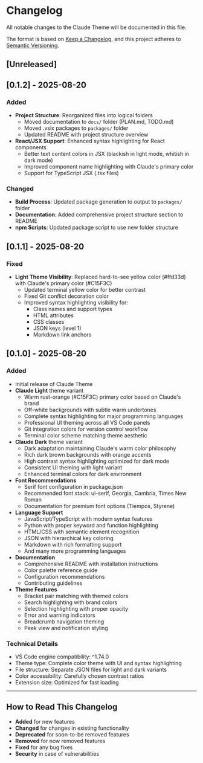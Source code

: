 # Changelog

All notable changes to the Claude Theme will be documented in this file.

The format is based on [Keep a Changelog](https://keepachangelog.com/en/1.0.0/),
and this project adheres to [Semantic Versioning](https://semver.org/spec/v2.0.0.html).

## [Unreleased]

## [0.1.2] - 2025-08-20

### Added
- **Project Structure**: Reorganized files into logical folders
  - Moved documentation to `docs/` folder (PLAN.md, TODO.md)
  - Moved .vsix packages to `packages/` folder
  - Updated README with project structure overview
- **React/JSX Support**: Enhanced syntax highlighting for React components
  - Better text content colors in JSX (blackish in light mode, whitish in dark mode)
  - Improved component name highlighting with Claude's primary color
  - Support for TypeScript JSX (.tsx files)

### Changed
- **Build Process**: Updated package generation to output to `packages/` folder
- **Documentation**: Added comprehensive project structure section to README
- **npm Scripts**: Updated package script to use new folder structure

## [0.1.1] - 2025-08-20

### Fixed
- **Light Theme Visibility**: Replaced hard-to-see yellow color (#ffd33d) with Claude's primary color (#C15F3C)
  - Updated terminal yellow color for better contrast
  - Fixed Git conflict decoration color
  - Improved syntax highlighting visibility for:
    - Class names and support types
    - HTML attributes
    - CSS classes
    - JSON keys (level 1)
    - Markdown link anchors

## [0.1.0] - 2025-08-20

### Added
- Initial release of Claude Theme
- **Claude Light** theme variant
  - Warm rust-orange (#C15F3C) primary color based on Claude's brand
  - Off-white backgrounds with subtle warm undertones
  - Complete syntax highlighting for major programming languages
  - Professional UI theming across all VS Code panels
  - Git integration colors for version control workflow
  - Terminal color scheme matching theme aesthetic
- **Claude Dark** theme variant
  - Dark adaptation maintaining Claude's warm color philosophy
  - Rich dark brown backgrounds with orange accents
  - High contrast syntax highlighting optimized for dark mode
  - Consistent UI theming with light variant
  - Enhanced terminal colors for dark environment
- **Font Recommendations**
  - Serif font configuration in package.json
  - Recommended font stack: ui-serif, Georgia, Cambria, Times New Roman
  - Documentation for premium font options (Tiempos, Styrene)
- **Language Support**
  - JavaScript/TypeScript with modern syntax features
  - Python with proper keyword and function highlighting
  - HTML/CSS with semantic element recognition
  - JSON with hierarchical key coloring
  - Markdown with rich formatting support
  - And many more programming languages
- **Documentation**
  - Comprehensive README with installation instructions
  - Color palette reference guide
  - Configuration recommendations
  - Contributing guidelines
- **Theme Features**
  - Bracket pair matching with themed colors
  - Search highlighting with brand colors
  - Selection highlighting with proper opacity
  - Error and warning indicators
  - Breadcrumb navigation theming
  - Peek view and notification styling

### Technical Details
- VS Code engine compatibility: ^1.74.0
- Theme type: Complete color theme with UI and syntax highlighting
- File structure: Separate JSON files for light and dark variants
- Color accessibility: Carefully chosen contrast ratios
- Extension size: Optimized for fast loading

---

## How to Read This Changelog

- **Added** for new features
- **Changed** for changes in existing functionality  
- **Deprecated** for soon-to-be removed features
- **Removed** for now removed features
- **Fixed** for any bug fixes
- **Security** in case of vulnerabilities